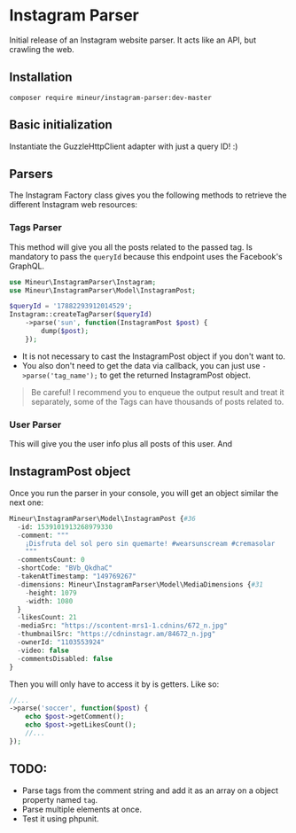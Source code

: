 Instagram Parser
=================
Initial release of an Instagram website parser. It acts like an API, but 
crawling the web.

## Installation
```shell
composer require mineur/instagram-parser:dev-master
```

## Basic initialization
Instantiate the GuzzleHttpClient adapter with just a query ID! :)


## Parsers
The Instagram Factory class gives you the following methods to retrieve the 
different Instagram web resources:

### Tags Parser
This method will give you all the posts related to the passed tag.
Is mandatory to pass the `queryId` because this endpoint uses the Facebook's 
GraphQL.
```php
use Mineur\InstagramParser\Instagram;
use Mineur\InstagramParser\Model\InstagramPost;

$queryId = '17882293912014529';
Instagram::createTagParser($queryId)
    ->parse('sun', function(InstagramPost $post) {
        dump($post);
    });
```
- It is not necessary to cast the InstagramPost object if you don't want to.
- You also don't need to get the data via callback, you can just use 
`->parse('tag_name');` to get the returned InstagramPost object.

> Be careful! I recommend you to enqueue the output result and treat it 
> separately, some of the Tags can have thousands of posts related to.

### User Parser
This will give you the user info plus all posts of this user. And

## InstagramPost object
Once you run the parser in your console, you will get an object similar 
the next one:
```php
Mineur\InstagramParser\Model\InstagramPost {#36
  -id: 1539101913268979330
  -comment: """
    ¡Disfruta del sol pero sin quemarte! #wearsunscream #cremasolar
    """
  -commentsCount: 0
  -shortCode: "BVb_QkdhaC"
  -takenAtTimestamp: "149769267"
  -dimensions: Mineur\InstagramParser\Model\MediaDimensions {#31
    -height: 1079
    -width: 1080
  }
  -likesCount: 21
  -mediaSrc: "https://scontent-mrs1-1.cdnins/672_n.jpg"
  -thumbnailSrc: "https://cdninstagr.am/84672_n.jpg"
  -ownerId: "1103553924"
  -video: false
  -commentsDisabled: false
}
```
Then you will only have to access it by is getters. Like so:
```php
//...
->parse('soccer', function($post) {
    echo $post->getComment();
    echo $post->getLikesCount();
    //...
});
```

## TODO:
- Parse tags from the comment string and add it as an array on a object 
property named `tag`.
- Parse multiple elements at once.
- Test it using phpunit.